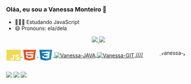 ### Oláa, eu sou a Vanessa Monteiro 👋

- 👩🏻‍💻 Estudando JavaScript 
- 😄 Pronouns: ela/dela

<div align="center">
  <a href="https://github.com/vanessalmonteiro">
  <img height="160em" src="https://github-readme-stats.vercel.app/api?username=vanessalmonteiro&show_icons=true&theme=gruvbox&include_all_commits=true&count_private=true"/>
  <img height="160em" src="https://github-readme-stats.vercel.app/api/top-langs/?username=vanessalmonteiro&layout=compact&langs_count=7&theme=gruvbox"/>
</div>
  
<div style="display: inline_block"><br>
  <img align="center" alt="Vanessa-Js" height="30" width="40" src="https://raw.githubusercontent.com/devicons/devicon/master/icons/javascript/javascript-plain.svg">
  <img align="center" alt="Vanessa-HTML" height="30" width="40" src="https://raw.githubusercontent.com/devicons/devicon/master/icons/html5/html5-original.svg">
  <img align="center" alt="Vanessa-CSS" height="30" width="40" src="https://raw.githubusercontent.com/devicons/devicon/master/icons/css3/css3-original.svg">
  <img align="center" alt="Vanessa-JAVA" height="30" width="40" src="https://cdn.jsdelivr.net/gh/devicons/devicon/icons/java/java-original.svg">
  <img align="center" alt="Vanessa-GIT" height="30" width="40" src="https://cdn.jsdelivr.net/gh/devicons/devicon/icons/git/git-original.svg">
  //<img align="right" alt="Vanessa-pic" height="120" style="border-radius:50px;" src="https://i.picasion.com/pic92/6cb7332375ee45331683d964dfef0d73.gif">//
</div>
  
##
  
<div>  
  <a href = "mailto:contato.vanessalima7@gmail.com"><img src="https://img.shields.io/badge/-Gmail-%23333?style=for-the-badge&logo=gmail&logoColor=white" target="_blank"></a>
  <a href="https://www.linkedin.com/in/vanessa-lima-monteiro-8207b6170/" target="_blank"><img src="https://img.shields.io/badge/-LinkedIn-%230077B5?style=for-the-badge&logo=linkedin&logoColor=white" target="_blank"></a>
  <a href="https://www.instagram.com/vanessa_limonteiro/" target="_blank"><img src="https://img.shields.io/badge/-Instagram-%23E4405F?style=for-the-badge&logo=instagram&logoColor=white" target="_blank"></a>
</div>
